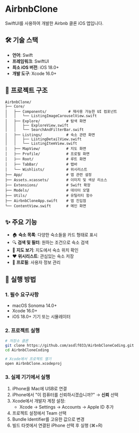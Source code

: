 # AirbnbClone

SwiftUI를 사용하여 개발한 Airbnb 클론 iOS 앱입니다.

## 🛠 기술 스택

- **언어**: Swift
- **프레임워크**: SwiftUI
- **최소 iOS 버전**: iOS 18.0+
- **개발 도구**: Xcode 16.0+

## 📂 프로젝트 구조

```
AirbnbClone/
├── Core/
│   ├── Components/          # 재사용 가능한 UI 컴포넌트
│   │   └── ListingImageCarouselView.swift
│   ├── Explore/            # 탐색 화면
│   │   ├── ExploreView.swift
│   │   └── SearchAndFilterBar.swift
│   ├── Listings/           # 숙소 관련 화면
│   │   ├── ListingDetailView.swift
│   │   └── ListingItemView.swift
│   ├── MapView/            # 지도 화면
│   ├── Profile/            # 프로필 화면
│   ├── Root/               # 루트 화면
│   ├── TabBar/             # 탭바
│   └── Wishlists/          # 위시리스트
├── App/                    # 앱 관련 설정
├── Assets.xcassets/        # 이미지 및 색상 리소스
├── Extensions/             # Swift 확장
├── Models/                 # 데이터 모델
├── Utils/                  # 유틸리티 함수
├── AirbnbCloneApp.swift    # 앱 진입점
└── ContentView.swift       # 메인 화면
```

## ✨ 주요 기능

- 🏠 **숙소 목록**: 다양한 숙소들을 카드 형태로 표시
- 🔍 **검색 및 필터**: 원하는 조건으로 숙소 검색
- 📍 **지도 보기**: 지도에서 숙소 위치 확인
- ❤️ **위시리스트**: 관심있는 숙소 저장
- 👤 **프로필**: 사용자 정보 관리

## 🚀 실행 방법

### 1. 필수 요구사항
- macOS Sonoma 14.0+
- Xcode 16.0+
- iOS 18.0+ 기기 또는 시뮬레이터

### 2. 프로젝트 실행
```bash
# 저장소 클론
git clone https://github.com/asdlf033/AirbnbCloneCoding.git
cd AirbnbCloneCoding

# Xcode에서 프로젝트 열기
open AirbnbClone.xcodeproj
```

### 3. 실제 기기에서 실행
1. iPhone을 Mac에 USB로 연결
2. iPhone에서 "이 컴퓨터를 신뢰하시겠습니까?" → **신뢰** 선택
3. Xcode에서 개발자 계정 설정:
   - Xcode → Settings → Accounts → Apple ID 추가
4. 프로젝트 설정에서 Team 선택
5. Bundle Identifier를 고유한 값으로 변경
6. 빌드 타겟에서 연결된 iPhone 선택 후 실행 (⌘+R)